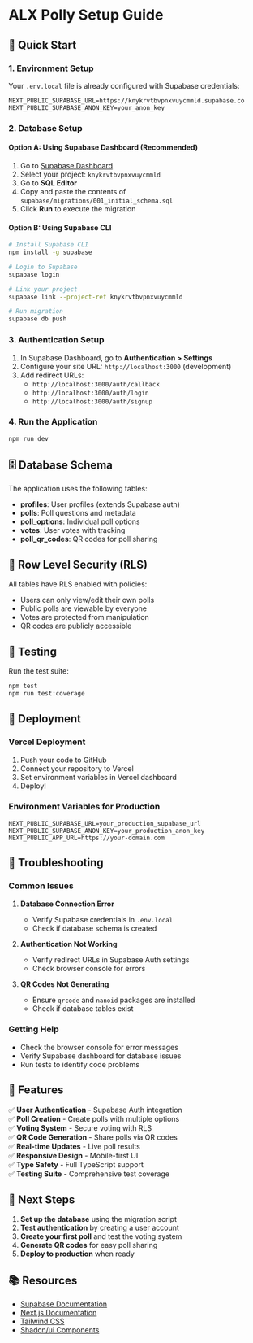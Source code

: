 # ALX Polly Setup Guide

## 🚀 Quick Start

### 1. Environment Setup
Your `.env.local` file is already configured with Supabase credentials:
```env
NEXT_PUBLIC_SUPABASE_URL=https://knykrvtbvpnxvuycmmld.supabase.co
NEXT_PUBLIC_SUPABASE_ANON_KEY=your_anon_key
```

### 2. Database Setup

#### Option A: Using Supabase Dashboard (Recommended)
1. Go to [Supabase Dashboard](https://supabase.com/dashboard)
2. Select your project: `knykrvtbvpnxvuycmmld`
3. Go to **SQL Editor**
4. Copy and paste the contents of `supabase/migrations/001_initial_schema.sql`
5. Click **Run** to execute the migration

#### Option B: Using Supabase CLI
```bash
# Install Supabase CLI
npm install -g supabase

# Login to Supabase
supabase login

# Link your project
supabase link --project-ref knykrvtbvpnxvuycmmld

# Run migration
supabase db push
```

### 3. Authentication Setup
1. In Supabase Dashboard, go to **Authentication > Settings**
2. Configure your site URL: `http://localhost:3000` (development)
3. Add redirect URLs:
   - `http://localhost:3000/auth/callback`
   - `http://localhost:3000/auth/login`
   - `http://localhost:3000/auth/signup`

### 4. Run the Application
```bash
npm run dev
```

## 🗄️ Database Schema

The application uses the following tables:

- **profiles**: User profiles (extends Supabase auth)
- **polls**: Poll questions and metadata
- **poll_options**: Individual poll options
- **votes**: User votes with tracking
- **poll_qr_codes**: QR codes for poll sharing

## 🔐 Row Level Security (RLS)

All tables have RLS enabled with policies:
- Users can only view/edit their own polls
- Public polls are viewable by everyone
- Votes are protected from manipulation
- QR codes are publicly accessible

## 🧪 Testing

Run the test suite:
```bash
npm test
npm run test:coverage
```

## 🚀 Deployment

### Vercel Deployment
1. Push your code to GitHub
2. Connect your repository to Vercel
3. Set environment variables in Vercel dashboard
4. Deploy!

### Environment Variables for Production
```env
NEXT_PUBLIC_SUPABASE_URL=your_production_supabase_url
NEXT_PUBLIC_SUPABASE_ANON_KEY=your_production_anon_key
NEXT_PUBLIC_APP_URL=https://your-domain.com
```

## 🔧 Troubleshooting

### Common Issues

1. **Database Connection Error**
   - Verify Supabase credentials in `.env.local`
   - Check if database schema is created

2. **Authentication Not Working**
   - Verify redirect URLs in Supabase Auth settings
   - Check browser console for errors

3. **QR Codes Not Generating**
   - Ensure `qrcode` and `nanoid` packages are installed
   - Check if database tables exist

### Getting Help

- Check the browser console for error messages
- Verify Supabase dashboard for database issues
- Run tests to identify code problems

## 📱 Features

✅ **User Authentication** - Supabase Auth integration  
✅ **Poll Creation** - Create polls with multiple options  
✅ **Voting System** - Secure voting with RLS  
✅ **QR Code Generation** - Share polls via QR codes  
✅ **Real-time Updates** - Live poll results  
✅ **Responsive Design** - Mobile-first UI  
✅ **Type Safety** - Full TypeScript support  
✅ **Testing Suite** - Comprehensive test coverage  

## 🎯 Next Steps

1. **Set up the database** using the migration script
2. **Test authentication** by creating a user account
3. **Create your first poll** and test the voting system
4. **Generate QR codes** for easy poll sharing
5. **Deploy to production** when ready

## 📚 Resources

- [Supabase Documentation](https://supabase.com/docs)
- [Next.js Documentation](https://nextjs.org/docs)
- [Tailwind CSS](https://tailwindcss.com/docs)
- [Shadcn/ui Components](https://ui.shadcn.com/)
